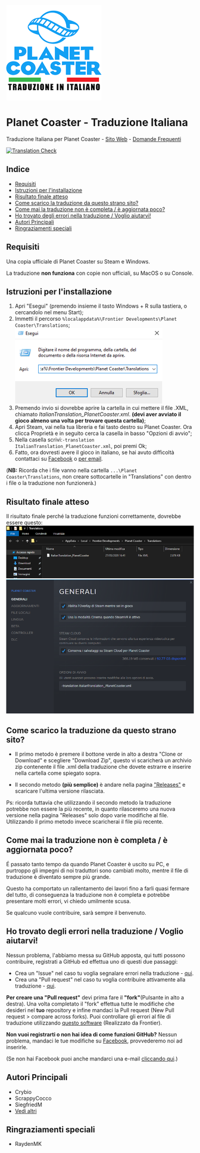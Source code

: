 ![Logo](ReadmeMedia/logo.png)
# Planet Coaster - Traduzione Italiana
Traduzione Italiana per Planet Coaster - [Sito Web](https://traduzioneplanetcoaster.altervista.org/) - [Domande Frequenti](https://traduzioneplanetcoaster.altervista.org/italiano/faq/)

[![Translation Check](https://github.com/ScrappyCocco/PlanetCoasterItalian/actions/workflows/translation-check.yml/badge.svg)](https://github.com/ScrappyCocco/PlanetCoasterItalian/actions/workflows/translation-check.yml)

## Indice

- [Requisiti](#requisiti)
- [Istruzioni per l'installazione](#istruzioni-per-linstallazione)
- [Risultato finale atteso](#risultato-finale-atteso)
- [Come scarico la traduzione da questo strano sito?](#come-scarico-la-traduzione-da-questo-strano-sito)
- [Come mai la traduzione non è completa / è aggiornata poco?](#come-mai-la-traduzione-non-è-completa--è-aggiornata-poco)
- [Ho trovato degli errori nella traduzione / Voglio aiutarvi!](#ho-trovato-degli-errori-nella-traduzione--voglio-aiutarvi)
- [Autori Principali](#autori-principali)
- [Ringraziamenti speciali](#ringraziamenti-speciali)

## Requisiti

Una copia ufficiale di Planet Coaster su Steam e Windows.

La traduzione **non funziona** con copie non ufficiali, su MacOS o su Console.

## Istruzioni per l'installazione

1. Apri "Esegui" (premendo insieme il tasto Windows + R sulla tastiera, o cercandolo nel menu Start);
2. Immetti il percorso `%localappdata%\Frontier Developments\Planet Coaster\Translations`;
![run screenshot](ReadmeMedia/esegui.png)
3. Premendo invio si dovrebbe aprire la cartella in cui mettere il file .XML, chiamato *ItalianTranslation_PlanetCoaster.xml*. **(devi aver avviato il gioco almeno una volta per trovare questa cartella)**;
4. Apri Steam, vai nella tua libreria e fai tasto destro su Planet Coaster. Ora clicca Proprietà e in seguito cerca la casella in basso "Opzioni di avvio";
5. Nella casella scrivi:`-translation ItalianTranslation_PlanetCoaster.xml`, poi premi Ok;
6. Fatto, ora dovresti avere il gioco in italiano, se hai avuto difficoltà contattaci su [Facebook](https://www.facebook.com/PlanetCoasterInItaliano/) o [per email](mailto:traduzioneplanetcoaster@altervista.org?subject=Traduzione%20Planet%20Coaster).

(**NB:** Ricorda che i file vanno nella cartella `...\Planet Coaster\Translations`, non creare sottocartelle in "Translations" con dentro i file o la traduzione non funzionerà.)

## Risultato finale atteso

Il risultato finale perché la traduzione funzioni correttamente, dovrebbe essere questo:
![folder screenshot](ReadmeMedia/folder.png)
![steam screenshot](ReadmeMedia/steam.png)

## Come scarico la traduzione da questo strano sito?

- Il primo metodo è premere il bottone verde in alto a destra "Clone or Download" e scegliere "Download Zip", questo vi scaricherà un archivio zip contenente il file .xml della traduzione che dovete estrarre e inserire nella cartella come spiegato sopra.

- Il secondo metodo **(più semplice)** è andare nella pagina ["Releases"](https://github.com/ScrappyCocco/PlanetCoasterItalian/releases) e scaricare l'ultima versione rilasciata.

Ps: ricorda tuttavia che utilizzando il secondo metodo la traduzione potrebbe non essere la più recente, in quanto rilasceremo una nuova versione nella pagina "Releases" solo dopo varie modifiche al file. Utilizzando il primo metodo invece scaricherai il file più recente.

## Come mai la traduzione non è completa / è aggiornata poco?

É passato tanto tempo da quando Planet Coaster è uscito su PC, e purtroppo gli impegni di noi traduttori sono cambiati molto, mentre il file di traduzione è diventato sempre più grande.

Questo ha comportato un rallentamento dei lavori fino a farli quasi fermare del tutto, di conseguenza la traduzione non è completa e potrebbe presentare molti errori, vi chiedo umilmente scusa.

Se qualcuno vuole contribuire, sarà sempre il benvenuto.

## Ho trovato degli errori nella traduzione / Voglio aiutarvi!

Nessun problema, l'abbiamo messa su GitHub apposta, qui tutti possono contribuire, registrati a GitHub ed effettua uno di questi due passaggi:

- Crea un "Issue" nel caso tu voglia segnalare errori nella traduzione - [qui](https://github.com/ScrappyCocco/PlanetCoasterItalian/issues).
- Crea una "Pull request" nel caso tu voglia contribuire attivamente alla traduzione - [qui](https://github.com/ScrappyCocco/PlanetCoasterItalian/pulls).

**Per creare una "Pull request"** devi prima fare il **"fork"**(Pulsante in alto a destra). Una volta completato il "fork" effettua tutte le modifiche che desideri nel **tuo** repository e infine mandaci la Pull request (New Pull request > compare across forks).
Puoi controllare gli errori al file di traduzione utilizzando [questo software](http://cdn.gulpeyrex.com/communitytranslations/tools/communitytranslationverifier/publish.htm) (Realizzato da Frontier).

**Non vuoi registrarti o non hai idea di come funzioni GitHub?**
Nessun problema, mandaci le tue modifiche su [Facebook](https://www.facebook.com/PlanetCoasterInItaliano/), provvederemo noi ad inserirle.

(Se non hai Facebook puoi anche mandarci una e-mail  [cliccando qui](mailto:traduzioneplanetcoaster@altervista.org?subject=Traduzione%20Planet%20Coaster).)

## Autori Principali

- Crybio
- ScrappyCocco
- SiegfriedM
- [Vedi altri](https://github.com/ScrappyCocco/PlanetCoasterItalian/graphs/contributors)

## Ringraziamenti speciali

- RaydenMK
